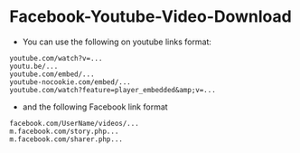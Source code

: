 # Facebook-Youtube-Video-Download


* You can use the following on youtube links format:
```
youtube.com/watch?v=...
youtu.be/...
youtube.com/embed/...
youtube-nocookie.com/embed/...
youtube.com/watch?feature=player_embedded&amp;v=...
```

* and the following Facebook link format
```
facebook.com/UserName/videos/...
m.facebook.com/story.php...
m.facebook.com/sharer.php...	
```